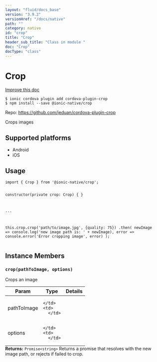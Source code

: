 ```yaml
---
layout: "fluid/docs_base"
version: "3.9.2"
versionHref: "/docs/native"
path: ""
category: native
id: "crop"
title: "Crop"
header_sub_title: "Class in module "
doc: "Crop"
docType: "class"
---
```


<h1 class="api-title">Crop</h1>

<a class="improve-v2-docs" href="http://github.com/driftyco/ionic-native/edit/master/src/@ionic-native/plugins/crop/index.ts#L1">
  Improve this doc
</a>






<pre><code class="nohighlight">$ ionic cordova plugin add cordova-plugin-crop
$ npm install --save @ionic-native/crop
</code></pre>
<p>Repo:
  <a href="https://github.com/jeduan/cordova-plugin-crop">
    https://github.com/jeduan/cordova-plugin-crop
  </a>
</p>


<p>Crops images</p>




<h2>Supported platforms</h2>
<ul>
  <li>Android</li><li>iOS</li>
</ul>






<h2>Usage</h2>
<pre><code class="lang-typescript">import { Crop } from &#39;@ionic-native/crop&#39;;

constructor(private crop: Crop) { }

...

this.crop.crop(&#39;path/to/image.jpg&#39;, {quality: 75})
  .then(
    newImage =&gt; console.log(&#39;new image path is: &#39; + newImage),
    error =&gt; console.error(&#39;Error cropping image&#39;, error)
  );
</code></pre>








<h2>Instance Members</h2>
<h3><a class="anchor" name="crop" href="#crop"></a><code>crop(pathToImage,&nbsp;options)</code></h3>




Crops an image
<table class="table param-table" style="margin:0;">
  <thead>
  <tr>
    <th>Param</th>
    <th>Type</th>
    <th>Details</th>
  </tr>
  </thead>
  <tbody>
  <tr>
    <td>
      pathToImage</td>
    <td>
      
    </td>
    <td>
      </td>
  </tr>
  
  <tr>
    <td>
      options</td>
    <td>
      
    </td>
    <td>
      </td>
  </tr>
  </tbody>
</table>

<div class="return-value" markdown="1">
  <i class="icon ion-arrow-return-left"></i>
  <b>Returns:</b> <code>Promise&lt;string&gt;</code> Returns a promise that resolves with the new image path, or rejects if failed to crop.
</div>





